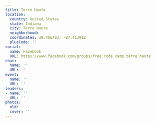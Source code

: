 ```yaml
---
title: Terre Haute
location:
  country: United States
  state: Indiana
  city: Terre Haute
  neighborhood: 
  coordinates: 39.466703, -87.413912
  plusCode: ''
social:
  name: Facebook
  URL: https://www.facebook.com/groups/free.code.camp.terre.haute
chat:
  name: ''
  URL: ''
event:
  name: ''
  URL: ''
leaders:
- name: ''
  URL: ''
photos:
  old: 
  cover: ''
---
```

